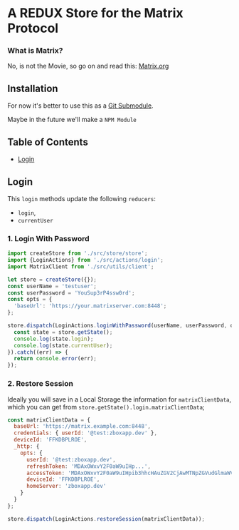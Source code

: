 # A REDUX Store for the Matrix Protocol

### What is Matrix?
No, is not the Movie, so go on and read this: [Matrix.org](http://matrix.org)

## Installation
For now it's better to use this as a [Git Submodule](https://git-scm.com/docs/git-submodule).

Maybe in the future we'll make a `NPM Module`

## Table of Contents
- [Login](#login)

## Login
This `login` methods update the following `reducers`:

* `login`,
* `currentUser`

### 1. Login With Password

```javascript
import createStore from './src/store/store';
import {LoginActions} from './src/actions/login';
import MatrixClient from './src/utils/client';

let store = createStore({});
const userName = 'testuser';
const userPassword = 'YouSup3rP4ssw0rd';
const opts = {
  'baseUrl': 'https://your.matrixserver.com:8448';
};

store.dispatch(LoginActions.loginWithPassword(userName, userPassword, opts)).then((loginData) => {
  const state = store.getState();
  console.log(state.login);
  console.log(state.currentUser);
}).catch((err) => {
  return console.error(err);
});
```

### 2. Restore Session
Ideally you will save in a Local Storage the information for `matrixClientData`, which you
can get from `store.getState().login.matrixClientData`;

```javascript
const matrixClientData = {
  baseUrl: 'https://matrix.example.com:8448',
  credentials: { userId: '@test:zboxapp.dev' },
  deviceId: 'FFKDBPLROE',
  _http: {
    opts: {
      userId: '@test:zboxapp.dev',
      refreshToken: 'MDAxOWxvY2F0aW9uIHp...',
      accessToken: 'MDAxOWxvY2F0aW9uIHpib3hhcHAuZGV2CjAwMTNpZGVudGlmaWVy....',
      deviceId: 'FFKDBPLROE',
      homeServer: 'zboxapp.dev'
    }
  }
};

store.dispatch(LoginActions.restoreSession(matrixClientData));
```
